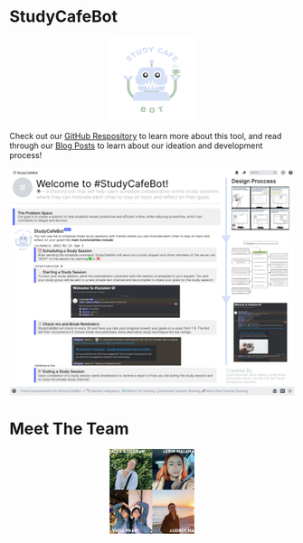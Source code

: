 
# StudyCafeBot
<div style="text-align:center"><img src="https://github.com/UWSocialComputing/LALA/blob/main/images/Logo.png?raw=true" width=150 height=150/></div>

Check out our <a href="https://github.com/UWSocialComputing/LALA-Project">GitHub Respository</a> to learn more about this tool, and read through our <a href="https://uwsocialcomputing.github.io/LALA/archive.html">Blog Posts</a> to learn about our ideation and development process! 

<div style="text-align:center"><img src="https://github.com/UWSocialComputing/LALA/blob/ab9bb659e874fd3d908583ec2b4d9524ee5407a6/images/StudyCafeBot%20Poster.png?raw=true"/></div>

# Meet The Team
<div style="text-align:center"><img src="https://github.com/UWSocialComputing/LALA/blob/982e35a7ef69789709eed839617f13202075c649/images/LALAProfilePics.png?raw=true" width=150 height=150/></div>
